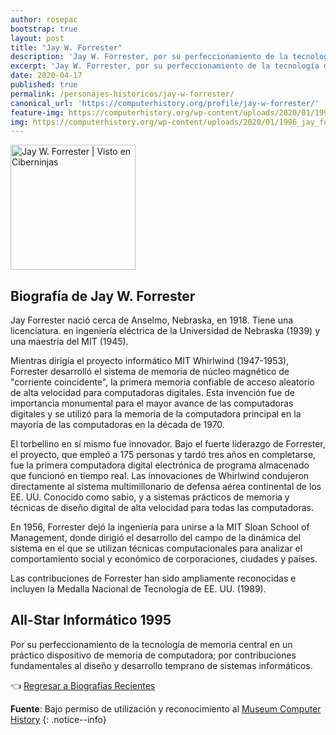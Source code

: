```yaml
---
author: rosepac
bootstrap: true
layout: post
title: "Jay W. Forrester"
description: 'Jay W. Forrester, por su perfeccionamiento de la tecnología de memoria central en un práctico dispositivo de memoria de computadora y sus contribuciones fundamentales al diseño y desarrollo temprano de los sistemas informáticos.'
excerpt: 'Jay W. Forrester, por su perfeccionamiento de la tecnología de memoria central en un práctico dispositivo de memoria de computadora y sus contribuciones fundamentales al diseño y desarrollo temprano de los sistemas informáticos.'
date: 2020-04-17
published: true
permalink: /personajes-historicos/jay-w-forrester/
canonical_url: 'https://computerhistory.org/profile/jay-w-forrester/'
feature-img: https://computerhistory.org/wp-content/uploads/2020/01/1996_jay_forrester-e1580707602410.jpg
img: https://computerhistory.org/wp-content/uploads/2020/01/1996_jay_forrester-e1580707602410.jpg
---
```


<img src="https://images.computerhistory.org/fellows/jgosling.jpg" width="200px" high="250px" alt="Jay W. Forrester | Visto en Ciberninjas" title="Jay W. Forrester | Visto en Ciberninjas" />

## **Biografía de Jay W. Forrester**

Jay Forrester nació cerca de Anselmo, Nebraska, en 1918. Tiene una licenciatura. en ingeniería eléctrica de la Universidad de Nebraska (1939) y una maestría del MIT (1945).

Mientras dirigía el proyecto informático MIT Whirlwind (1947-1953), Forrester desarrolló el sistema de memoria de núcleo magnético de "corriente coincidente", la primera memoria confiable de acceso aleatorio de alta velocidad para computadoras digitales. Esta invención fue de importancia monumental para el mayor avance de las computadoras digitales y se utilizó para la memoria de la computadora principal en la mayoría de las computadoras en la década de 1970.

El torbellino en sí mismo fue innovador. Bajo el fuerte liderazgo de Forrester, el proyecto, que empleó a 175 personas y tardó tres años en completarse, fue la primera computadora digital electrónica de programa almacenado que funcionó en tiempo real. Las innovaciones de Whirlwind condujeron directamente al sistema multimillonario de defensa aérea continental de los EE. UU. Conocido como sabio, y a sistemas prácticos de memoria y técnicas de diseño digital de alta velocidad para todas las computadoras.

En 1956, Forrester dejó la ingeniería para unirse a la MIT Sloan School of Management, donde dirigió el desarrollo del campo de la dinámica del sistema en el que se utilizan técnicas computacionales para analizar el comportamiento social y económico de corporaciones, ciudades y países.

Las contribuciones de Forrester han sido ampliamente reconocidas e incluyen la Medalla Nacional de Tecnología de EE. UU. (1989).

## All-Star Informático 1995

Por su perfeccionamiento de la tecnología de memoria central en un práctico dispositivo de memoria de computadora; por contribuciones fundamentales al diseño y desarrollo temprano de sistemas informáticos.

👈 [Regresar a Biografías Recientes](/personajes-historicos/#-biografías-agregadas-más-recientes-)

**Fuente**: Bajo permiso de utilización y reconocimiento al [Museum Computer History](https://www.computerhistory.org/ "Página web el Museo de la Historia de las Computadoras") 
{: .notice--info}